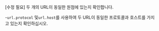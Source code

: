 [수정 필요]
두 개의 URL이 동일한 원점에 있는지 확인합니다.

-`url.protocol` 및`url.host`를 사용하여 두 URL이 동일한 프로토콜과 호스트를 가지고 있는지 확인하십시오.